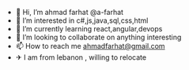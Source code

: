 - 👋 Hi, I’m ahmad farhat @a-farhat
- 👀 I’m interested in c#,js,java,sql,css,html
- 🌱 I’m currently learning react,angular,devops
- 💞️ I’m looking to collaborate on anything interesting
- 📫 How to reach me ahmadfarhat@gmail.com
- ✈ I am from lebanon , willing to relocate

<!---
a-farhat/a-farhat is a ✨ special ✨ repository because its `README.md` (this file) appears on your GitHub profile.
You can click the Preview link to take a look at your changes.
--->
